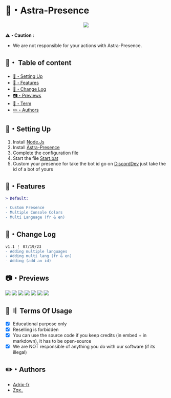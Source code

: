 <h1>
  🌙・Astra-Presence
</h1>

<div style="text-align:center"><img src="https://github.com/ZqxDev/Astra-Presence/blob/main/Img/Astra-Presence.png"></div>

**⚠️・Caution :**
- We are not responsible for your actions with Astra-Presence.

## <a id="content"></a>📍・ Table of content
- [🔧・Setting Up](#setup)
- [🔰・Features](#features)
- [📂・Change Log](#change-log)
- [📷・Previews](#preview)
- [💼・Term](#terms)
- [✏️・Authors](#authors)

## <a id="setup"></a> 🔧・Setting Up
1. Install [Node.Js](https://nodejs.org/en)
2. Install [Astra-Presence](https://github.com/ZqxDev/Astra-Presence/releases/tag/V1.1)
3. Complete the configuration file
4. Start the file [Start.bat]()
5. Custom your presence for take the bot id go on [DiscordDev](https://discord.com/developers/applications) just take the id of a bot of yours

## <a id="features"></a> 🔰・Features
```diff
> Default:

- Custom Presence
- Multiple Console Colors
- Multi Language (fr & en)
```

## <a id="changelog"></a> 📂・Change Log

```diff 
v1.1 ⋮ 07/19/23
- Adding multiple languages
- Adding multi lang (fr & en)
- Adding (add an id)
```

## <a id="preview"></a> 📷・Previews
![](https://i.imgur.com/OeXmY6F.png)
![](https://i.imgur.com/4vbYve1.png)
![](https://i.imgur.com/0Bt8uqH.png)
![](https://i.imgur.com/cietFWo.png)
![](https://i.imgur.com/eYie0EO.png)
![](https://i.imgur.com/1rDsrOZ.png)
![](https://i.imgur.com/Ok0NKvQ.png)

## <a id="terms"></a>💼 〢 Terms Of Usage
- [x] Educational purpose only
- [x] Reselling is forbidden
- [x] You can use the source code if you keep credits (in embed + in markdown), it has to be open-source
- [x] We are NOT responsible of anything you do with our software (if its illegal)

## ✏️・Authors
- [Adrix-fr](https://github.com/adrix-fr)
- [Zqx_](https://github.com/ZqxDev)

